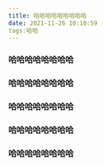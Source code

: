 ```yaml
---
title: 哈哈哈哈哈哈哈哈哈
date: 2021-11-26 10:10:59
tags:哈哈
---
```


### 哈哈哈哈哈哈哈哈
### 哈哈哈哈哈哈哈哈
### 哈哈哈哈哈哈哈哈
### 哈哈哈哈哈哈哈哈
### 哈哈哈哈哈哈哈哈
